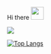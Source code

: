 Hi there  <img src="https://raw.githubusercontent.com/MartinHeinz/MartinHeinz/master/wave.gif" width="30px">


<img align="center" src="https://github-readme-stats.vercel.app/api?username=sharonzacharia&theme=radical&show_icons=true&hide=contribs,prs">


[![Top Langs](https://github-readme-stats.vercel.app/api/top-langs/?username=sharonzacharia&layout=compact)](https://github.com/sharonzacharia/github-readme-stats)

<!--
**SHARONZACHARIA/SHARONZACHARIA** is a ✨ _special_ ✨ repository because its `README.md` (this file) appears on your GitHub profile.

Here are some ideas to get you started:

- 🔭 I’m currently working on ...
- 🌱 I’m currently learning ...
- 👯 I’m looking to collaborate on ...
- 🤔 I’m looking for help with ...
- 💬 Ask me about ...
- 📫 How to reach me: ...
- 😄 Pronouns: ...
- ⚡ Fun fact: ...
-->
